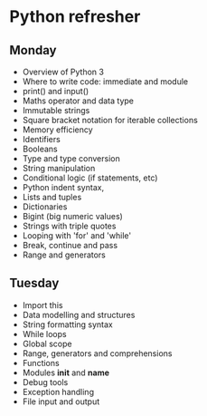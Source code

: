 # Python refresher

## Monday
- Overview of Python 3
- Where to write code: immediate and module
- print() and input()
- Maths operator and data type
- Immutable strings
- Square bracket notation for iterable collections
- Memory efficiency
- Identifiers
- Booleans
- Type and type conversion
- String manipulation
- Conditional logic (if statements, etc)
- Python indent syntax,
- Lists and tuples
- Dictionaries
- Bigint (big numeric values)
- Strings with triple quotes
- Looping with 'for' and 'while'
- Break, continue and pass
- Range and generators

## Tuesday
- Import this
- Data modelling and structures
- String formatting syntax
- While loops
- Global scope
- Range, generators and comprehensions
- Functions
- Modules __init__ and __name__
- Debug tools
- Exception handling
- File input and output